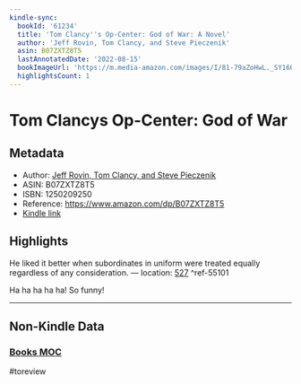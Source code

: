 ```yaml
---
kindle-sync:
  bookId: '61234'
  title: 'Tom Clancy''s Op-Center: God of War: A Novel'
  author: 'Jeff Rovin, Tom Clancy, and Steve Pieczenik'
  asin: B07ZXTZ8T5
  lastAnnotatedDate: '2022-08-15'
  bookImageUrl: 'https://m.media-amazon.com/images/I/81-79aZoHwL._SY160.jpg'
  highlightsCount: 1
---
```

# Tom Clancys Op-Center: God of War
## Metadata
* Author: [Jeff Rovin, Tom Clancy, and Steve Pieczenik](https://www.amazon.comundefined)
* ASIN: B07ZXTZ8T5
* ISBN: 1250209250
* Reference: https://www.amazon.com/dp/B07ZXTZ8T5
* [Kindle link](kindle://book?action=open&asin=B07ZXTZ8T5)

## Highlights
He liked it better when subordinates in uniform were treated equally regardless of any consideration. — location: [527](kindle://book?action=open&asin=B07ZXTZ8T5&location=527) ^ref-55101

Ha ha ha ha ha! So funny!

---
## Non-Kindle Data
### [Books MOC](Books%20MOC.md)
#toreview
